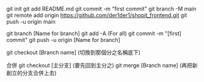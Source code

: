 git init
git add README.md
git commit -m "first commit"
git branch -M main
git remote add origin https://github.com/der1der1/shopit_frontend.git
git push -u origin main

git branch [Name for branch]
git add -A  (For all)
git commit -m "[first] commit" 
git push -u origin [Name for branch]

git checkout [Branch name]  (切換到那個分之名稱底下)

合併
git checkout [主分支] (要先回到主分之)
git merge [Branch name]  (再把新創立的分支合併上去)